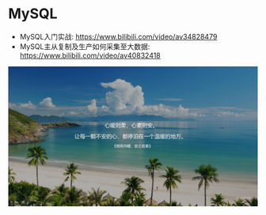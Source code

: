 # MySQL
- MySQL入门实战: https://www.bilibili.com/video/av34828479
- MySQL主从复制及生产如何采集至大数据: https://www.bilibili.com/video/av40832418

![图片](https://github.com/NiceCloudCode/MySQL/blob/master/avater.jpg)
